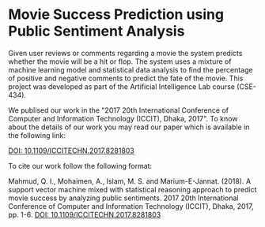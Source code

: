# Movie Success Prediction using Public Sentiment Analysis
Given user reviews or comments regarding a movie the system predicts whether the movie will be a hit or flop. The system uses a mixture of machine
learning model and statistical data analysis to find the percentage of positive and negative comments to
predict the fate of the movie. This project was developed as part of the Artificial Intelligence Lab course
(CSE-434).

We publised our work in the "2017 20th International Conference of Computer and Information Technology (ICCIT), Dhaka,
2017". To know about the details of our work you may read our paper which is available in the following link:

[DOI: 10.1109/ICCITECHN.2017.8281803](https://ieeexplore.ieee.org/document/8281803)

To cite our work follow the following format:

Mahmud, Q. I., Mohaimen, A., Islam, M. S. and Marium-E-Jannat. (2018).
A support vector
machine mixed with statistical reasoning approach to predict movie success by analyzing public
sentiments. 2017 20th International Conference of Computer and Information Technology (ICCIT), Dhaka,
2017, pp. 1-6. [DOI: 10.1109/ICCITECHN.2017.8281803](https://ieeexplore.ieee.org/document/8281803)



